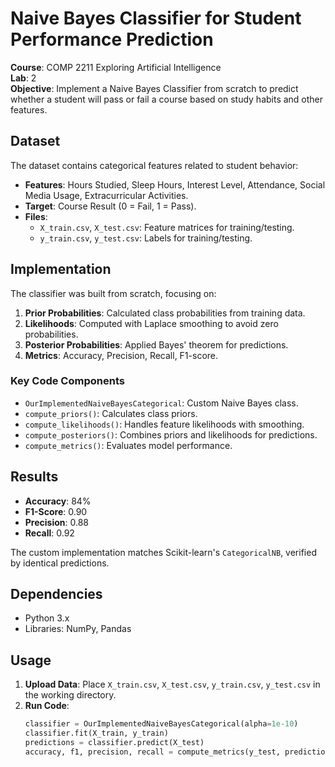 # Naive Bayes Classifier for Student Performance Prediction

**Course**: COMP 2211 Exploring Artificial Intelligence  
**Lab**: 2  
**Objective**: Implement a Naive Bayes Classifier from scratch to predict whether a student will pass or fail a course based on study habits and other features.

## Dataset
The dataset contains categorical features related to student behavior:
- **Features**: Hours Studied, Sleep Hours, Interest Level, Attendance, Social Media Usage, Extracurricular Activities.
- **Target**: Course Result (0 = Fail, 1 = Pass).
- **Files**:
  - `X_train.csv`, `X_test.csv`: Feature matrices for training/testing.
  - `y_train.csv`, `y_test.csv`: Labels for training/testing.

## Implementation
The classifier was built from scratch, focusing on:
1. **Prior Probabilities**: Calculated class probabilities from training data.
2. **Likelihoods**: Computed with Laplace smoothing to avoid zero probabilities.
3. **Posterior Probabilities**: Applied Bayes' theorem for predictions.
4. **Metrics**: Accuracy, Precision, Recall, F1-score.

### Key Code Components
- `OurImplementedNaiveBayesCategorical`: Custom Naive Bayes class.
- `compute_priors()`: Calculates class priors.
- `compute_likelihoods()`: Handles feature likelihoods with smoothing.
- `compute_posteriors()`: Combines priors and likelihoods for predictions.
- `compute_metrics()`: Evaluates model performance.

## Results
- **Accuracy**: 84%
- **F1-Score**: 0.90
- **Precision**: 0.88
- **Recall**: 0.92

The custom implementation matches Scikit-learn's `CategoricalNB`, verified by identical predictions.

## Dependencies
- Python 3.x
- Libraries: NumPy, Pandas

## Usage
1. **Upload Data**: Place `X_train.csv`, `X_test.csv`, `y_train.csv`, `y_test.csv` in the working directory.
2. **Run Code**:
   ```python
   classifier = OurImplementedNaiveBayesCategorical(alpha=1e-10)
   classifier.fit(X_train, y_train)
   predictions = classifier.predict(X_test)
   accuracy, f1, precision, recall = compute_metrics(y_test, predictions)
